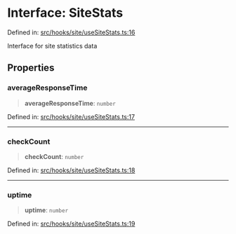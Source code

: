 # Interface: SiteStats

Defined in: [src/hooks/site/useSiteStats.ts:16](https://github.com/Nick2bad4u/Uptime-Watcher/blob/dca5483e793478722cd3e6e125cafcec5fc771f0/src/hooks/site/useSiteStats.ts#L16)

Interface for site statistics data

## Properties

### averageResponseTime

> **averageResponseTime**: `number`

Defined in: [src/hooks/site/useSiteStats.ts:17](https://github.com/Nick2bad4u/Uptime-Watcher/blob/dca5483e793478722cd3e6e125cafcec5fc771f0/src/hooks/site/useSiteStats.ts#L17)

***

### checkCount

> **checkCount**: `number`

Defined in: [src/hooks/site/useSiteStats.ts:18](https://github.com/Nick2bad4u/Uptime-Watcher/blob/dca5483e793478722cd3e6e125cafcec5fc771f0/src/hooks/site/useSiteStats.ts#L18)

***

### uptime

> **uptime**: `number`

Defined in: [src/hooks/site/useSiteStats.ts:19](https://github.com/Nick2bad4u/Uptime-Watcher/blob/dca5483e793478722cd3e6e125cafcec5fc771f0/src/hooks/site/useSiteStats.ts#L19)

